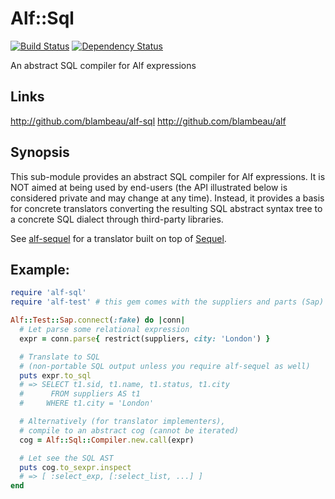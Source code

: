# Alf::Sql

[![Build Status](https://secure.travis-ci.org/alf-tool/alf-sql.png)](http://travis-ci.org/blambeau/alf-sql)
[![Dependency Status](https://gemnasium.com/alf-tool/alf-sql.png)](https://gemnasium.com/blambeau/alf-sql)

An abstract SQL compiler for Alf expressions

## Links

http://github.com/blambeau/alf-sql
http://github.com/blambeau/alf

## Synopsis

This sub-module provides an abstract SQL compiler for Alf expressions. It is
NOT aimed at being used by end-users (the API illustrated below is considered
private and may change at any time). Instead, it provides a basis for concrete
translators converting the resulting SQL abstract syntax tree to a concrete SQL
dialect through third-party libraries.

See [alf-sequel](https://github.com/alf-tool/alf-sequel) for a translator built
on top of [Sequel](http://sequel.rubyforge.org/).

## Example:

```ruby
require 'alf-sql'
require 'alf-test' # this gem comes with the suppliers and parts (Sap) examplar

Alf::Test::Sap.connect(:fake) do |conn|
  # Let parse some relational expression
  expr = conn.parse{ restrict(suppliers, city: 'London') }

  # Translate to SQL
  # (non-portable SQL output unless you require alf-sequel as well)
  puts expr.to_sql
  # => SELECT t1.sid, t1.name, t1.status, t1.city
  #      FROM suppliers AS t1
  #     WHERE t1.city = 'London'

  # Alternatively (for translator implementers),
  # compile to an abstract cog (cannot be iterated)
  cog = Alf::Sql::Compiler.new.call(expr)

  # Let see the SQL AST
  puts cog.to_sexpr.inspect
  # => [ :select_exp, [:select_list, ...] ]
end
```
